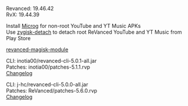 Revanced: 19.46.42  
RvX: 19.44.39  

Install [Microg](https://github.com/ReVanced/GmsCore/releases) for non-root YouTube and YT Music APKs  
Use [zygisk-detach](https://github.com/j-hc/zygisk-detach) to detach root ReVanced YouTube and YT Music from Play Store  

[revanced-magisk-module](https://github.com/j-hc/revanced-magisk-module)
  
CLI: inotia00/revanced-cli-5.0.1-all.jar  
Patches: inotia00/patches-5.1.1.rvp  
[Changelog](https://github.com/inotia00/revanced-patches/releases/tag/v5.1.1)

CLI: j-hc/revanced-cli-5.0.0-all.jar  
Patches: ReVanced/patches-5.6.0.rvp  
[Changelog](https://github.com/ReVanced/revanced-patches/releases/tag/v5.6.0)  

